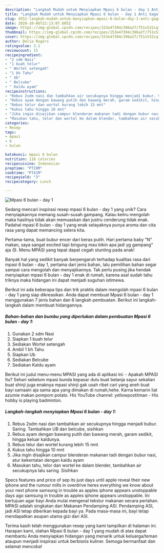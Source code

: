 ```yaml
---
description: "Langkah Mudah untuk Menyiapkan Mpasi 6 bulan - day 1 Anti Gagal"
title: "Langkah Mudah untuk Menyiapkan Mpasi 6 bulan - day 1 Anti Gagal"
slug: 4552-langkah-mudah-untuk-menyiapkan-mpasi-6-bulan-day-1-anti-gagal
date: 2020-10-06T22:13:07.605Z
image: https://img-global.cpcdn.com/recipes/153e47394c396a2f/751x532cq70/mpasi-6-bulan-day-1-foto-resep-utama.jpg
thumbnail: https://img-global.cpcdn.com/recipes/153e47394c396a2f/751x532cq70/mpasi-6-bulan-day-1-foto-resep-utama.jpg
cover: https://img-global.cpcdn.com/recipes/153e47394c396a2f/751x532cq70/mpasi-6-bulan-day-1-foto-resep-utama.jpg
author: Delia Rogers
ratingvalue: 3.1
reviewcount: 15
recipeingredient:
- "2 sdm Nasi"
- "1 buah telur"
- " Wortel setengah"
- "1 bh Tahu"
- " Ub"
- " Belcube"
- " Kaldu ayam"
recipeinstructions:
- "Rebus 2sdm nasi dan tambahkan air secukupnya hingga menjadi bubur. Saring. Tambahkan UB dan belcube, sisihkan"
- "Rebus ayam dengan bawang putih dan bawang merah, garam sedikit, hingga keluar kaldunya."
- "Rebus telur dan wortel kurang lebih 15 mnt"
- "Kukus tahu hingga 10 mnt"
- "Jika ingin disajikan campur blenderan makanan tadi dengan bubur nasi, atur kekentalan dengan kaldu ayam"
- "Masukan tahu, telor dan wortel ke dalam blender, tambahkan air secukupnya lalu saring. Sisihkan"
categories:
- Resep
tags:
- mpasi
- 6
- bulan

katakunci: mpasi 6 bulan 
nutrition: 118 calories
recipecuisine: Indonesian
preptime: "PT19M"
cooktime: "PT41M"
recipeyield: "3"
recipecategory: Lunch

---
```



![Mpasi 6 bulan - day 1](https://img-global.cpcdn.com/recipes/153e47394c396a2f/751x532cq70/mpasi-6-bulan-day-1-foto-resep-utama.jpg)

Sedang mencari inspirasi resep mpasi 6 bulan - day 1 yang unik? Cara menyiapkannya memang susah-susah gampang. Kalau keliru mengolah maka hasilnya tidak akan memuaskan dan justru cenderung tidak enak. Padahal mpasi 6 bulan - day 1 yang enak selayaknya punya aroma dan cita rasa yang dapat memancing selera kita.

Pertama-tama, buat bubur encer dari beras putih. Hari pertama baby &#34;N&#34; makan, saya sangat excited tapi bingung mau bikin apa jadi yg gampang&#34; aja 😓. Menu MPASI yang tepat dapat cegah stunting pada anak!

Banyak hal yang sedikit banyak berpengaruh terhadap kualitas rasa dari mpasi 6 bulan - day 1, pertama dari jenis bahan, lalu pemilihan bahan segar sampai cara mengolah dan menyajikannya. Tak perlu pusing jika hendak menyiapkan mpasi 6 bulan - day 1 enak di rumah, karena asal sudah tahu triknya maka hidangan ini dapat menjadi suguhan istimewa.


Berikut ini ada beberapa tips dan trik praktis dalam mengolah mpasi 6 bulan - day 1 yang siap dikreasikan. Anda dapat membuat Mpasi 6 bulan - day 1 menggunakan 7 jenis bahan dan 6 langkah pembuatan. Berikut ini langkah-langkah dalam membuat hidangannya.

<!--inarticleads1-->

##### Bahan-bahan dan bumbu yang diperlukan dalam pembuatan Mpasi 6 bulan - day 1:

1. Gunakan 2 sdm Nasi
1. Siapkan 1 buah telur
1. Sediakan  Wortel setengah
1. Ambil 1 bh Tahu
1. Siapkan  Ub
1. Sediakan  Belcube
1. Sediakan  Kaldu ayam


Berikut ini judul menu-menu MPASI yang ada di aplikasi ini: - Apakah MPASI Itu? Sehari sebelum mpasi bunda kepasar dulu buat belanja sayur sekalian buat shinji juga enaknya mpasi shinji gak usah ribet cari yang aneh buat bayi samaain aja sama apa yang dimakan di rumah,hehe. Karna kemarin liat azumie makan pompom potato. His YouTube channel: yellowpostitman - His hobby is playing badminton. 

<!--inarticleads2-->

##### Langkah-langkah menyiapkan Mpasi 6 bulan - day 1:

1. Rebus 2sdm nasi dan tambahkan air secukupnya hingga menjadi bubur. Saring. Tambahkan UB dan belcube, sisihkan
1. Rebus ayam dengan bawang putih dan bawang merah, garam sedikit, hingga keluar kaldunya.
1. Rebus telur dan wortel kurang lebih 15 mnt
1. Kukus tahu hingga 10 mnt
1. Jika ingin disajikan campur blenderan makanan tadi dengan bubur nasi, atur kekentalan dengan kaldu ayam
1. Masukan tahu, telor dan wortel ke dalam blender, tambahkan air secukupnya lalu saring. Sisihkan


Specs features and price of sep its just days until apple reveal their new iphone and the rumour mills in overdrive heres everything we know about your next phone samsung in trouble as apples iphone appears unstoppable days ago samsung in trouble as apples iphone appears unstoppable. Ini bertujuan agar bayi Anda mulai mengenal tekstur makanan secara perlahan. MPASI adalah singkatan dari Makanan Pendamping ASI. Pendamping ASI, jadi ASI tetap diberikan kepada bayi ya. Pada masa-masa ini, bayi tetap mendapatkan asupan utama gizi dari ASI. 

Terima kasih telah menggunakan resep yang kami tampilkan di halaman ini. Harapan kami, olahan Mpasi 6 bulan - day 1 yang mudah di atas dapat membantu Anda menyiapkan hidangan yang menarik untuk keluarga/teman ataupun menjadi inspirasi untuk berbisnis kuliner. Semoga bermanfaat dan selamat mencoba!
